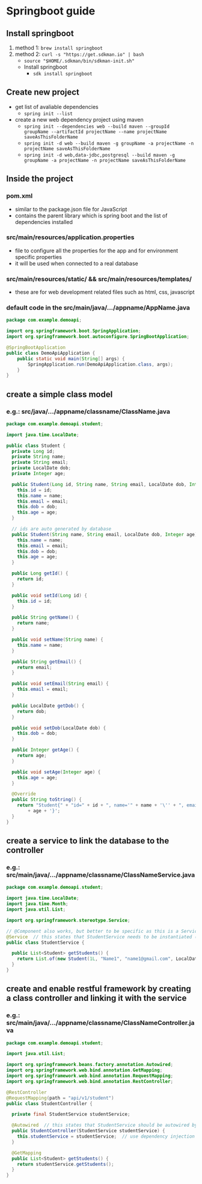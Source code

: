 # Springboot guide
## Install springboot
1. method 1: ```brew install springboot```
2. method 2: ```curl -s "https://get.sdkman.io" | bash```
    - ```source "$HOME/.sdkman/bin/sdkman-init.sh"```
    - Install springboot
      - ```sdk install springboot```
## Create new project
- get list of avaliable dependencies
  - ```spring init --list```
- create a new web dependency project using maven
  - ```spring init --dependencies web --build maven --groupId groupName --artifactId projectName --name projectName saveAsThisFolderName```
  - ```spring init -d web --build maven -g groupName -a projectName -n projectName saveAsThisFolderName```
  - ```spring init -d web,data-jdbc,postgresql --build maven -g groupName -a projectName -n projectName saveAsThisFolderName```
## Inside the project
### pom.xml
- similar to the package.json file for JavaScript
- contains the parent library which is spring boot and the list of dependencies installed
### src/main/resources/application.properties
- file to configure all the properties for the app and for environment specific properties
- it will be used when connected to a real database
### src/main/resources/static/ && src/main/resources/templates/
- these are for web development related files such as html, css, javascript
### default code in the src/main/java/.../appname/AppName.java
```java
package com.example.demoapi;

import org.springframework.boot.SpringApplication;
import org.springframework.boot.autoconfigure.SpringBootApplication;

@SpringBootApplication
public class DemoApiApplication {
	public static void main(String[] args) {
		SpringApplication.run(DemoApiApplication.class, args);
	}
}
```
## create a simple class model
### e.g.: src/java/.../appname/classname/ClassName.java
```java
package com.example.demoapi.student;

import java.time.LocalDate;

public class Student {
  private Long id;
  private String name;
  private String email;
  private LocalDate dob;
  private Integer age;

  public Student(Long id, String name, String email, LocalDate dob, Integer age) {
    this.id = id;
    this.name = name;
    this.email = email;
    this.dob = dob;
    this.age = age;
  }

  // ids are auto generated by database
  public Student(String name, String email, LocalDate dob, Integer age) {
    this.name = name;
    this.email = email;
    this.dob = dob;
    this.age = age;
  }

  public Long getId() {
    return id;
  }

  public void setId(Long id) {
    this.id = id;
  }

  public String getName() {
    return name;
  }

  public void setName(String name) {
    this.name = name;
  }

  public String getEmail() {
    return email;
  }

  public void setEmail(String email) {
    this.email = email;
  }

  public LocalDate getDob() {
    return dob;
  }

  public void setDob(LocalDate dob) {
    this.dob = dob;
  }

  public Integer getAge() {
    return age;
  }

  public void setAge(Integer age) {
    this.age = age;
  }

  @Override
  public String toString() {
    return "Student{" + "id=" + id + ", name='" + name + '\'' + ", email='" + email + '\'' + ", dob=" + dob + ", age="
        + age + '}';
  }
}
```
## create a service to link the database to the controller
### e.g.: src/main/java/.../appname/classname/ClassNameService.java
```java
package com.example.demoapi.student;

import java.time.LocalDate;
import java.time.Month;
import java.util.List;

import org.springframework.stereotype.Service;

// @Component also works, but better to be specific as this is a Service
@Service  // this states that StudentService needs to be instantiated (must be a spring bean) linking it to @Autowired in the controller
public class StudentService {

  public List<Student> getStudents() {
    return List.of(new Student(1L, "Name1", "name1@gmail.com", LocalDate.of(2000, Month.JANUARY, 5), 21));
  }
}
```
## create and enable restful framework by creating a class controller and linking it with the service
### e.g.: src/main/java/.../appname/classname/ClassNameController.java
```java
package com.example.demoapi.student;

import java.util.List;

import org.springframework.beans.factory.annotation.Autowired;
import org.springframework.web.bind.annotation.GetMapping;
import org.springframework.web.bind.annotation.RequestMapping;
import org.springframework.web.bind.annotation.RestController;

@RestController
@RequestMapping(path = "api/v1/student")
public class StudentController {

  private final StudentService studentService;

  @Autowired  // this states that StudentService should be autowired by being instantiated and then injected into this constructor
  public StudentController(StudentService studentService) {
    this.studentService = studentService;  // use dependency injection instead of manually instantiating here
  }

  @GetMapping
  public List<Student> getStudents() {
    return studentService.getStudents();
  }
}
```
